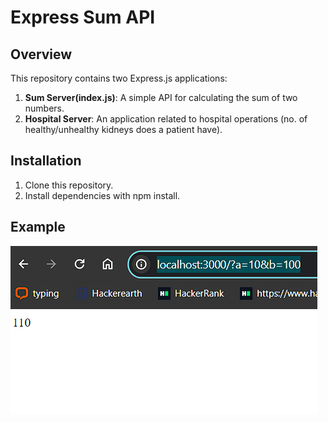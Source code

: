 # Express Sum API
## Overview
This repository contains two Express.js applications:

1. **Sum Server(index.js)**: A simple API for calculating the sum of two numbers.
2. **Hospital Server**: An application related to hospital operations (no. of healthy/unhealthy kidneys does a patient have).
## Installation
1. Clone this repository.
2. Install dependencies with npm install.
## Example
![Alt text](image.png)
